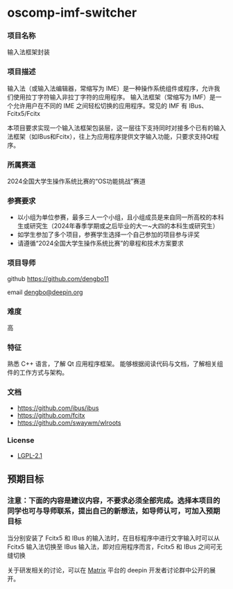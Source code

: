 # oscomp-imf-switcher
### 项目名称
输入法框架封装

### 项目描述

输入法（或输入法编辑器，常缩写为 IME）是一种操作系统组件或程序，允许我们使用拉丁字符输入非拉丁字符的应用程序。
输入法框架（常缩写为 IMF）是一个允许用户在不同的 IME 之间轻松切换的应用程序。常见的 IMF 有 IBus、 Fcitx5/Fcitx

本项目要求实现一个输入法框架包装层，这一层往下支持同时对接多个已有的输入法框架（如IBus和Fcitx），往上为应用程序提供文字输入功能，只要求支持Qt程序。

### 所属赛道

2024全国大学生操作系统比赛的“OS功能挑战”赛道


### 参赛要求

- 以小组为单位参赛，最多三人一个小组，且小组成员是来自同一所高校的本科生或研究生（2024年春季学期或之后毕业的大一~大四的本科生或研究生）
- 如学生参加了多个项目，参赛学生选择一个自己参加的项目参与评奖
- 请遵循“2024全国大学生操作系统比赛”的章程和技术方案要求


### 项目导师


github https://github.com/dengbo11

email  dengbo@deepin.org


### 难度

高


### 特征

熟悉 C++ 语言，了解 Qt 应用程序框架。
能够根据阅读代码与文档，了解相关组件的工作方式与架构。


### 文档

- https://github.com/ibus/ibus
- https://github.com/fcitx
- https://github.com/swaywm/wlroots

### License

* [LGPL-2.1](LICENSE)


## 预期目标

### 注意：下面的内容是建议内容，不要求必须全部完成。选择本项目的同学也可与导师联系，提出自己的新想法，如导师认可，可加入预期目标

当分别安装了 Fcitx5 和 IBus 的输入法时，在目标程序中进行文字输入时可以从 Fcitx5 输入法切换至 IBus 输入法，即对应用程序而言，Fcitx5 和 IBus 之间可无缝切换


关于研发相关的讨论，可以在 [Matrix](https://wiki.deepin.org/Matrix) 平台的 deepin 开发者讨论群中公开的展开。